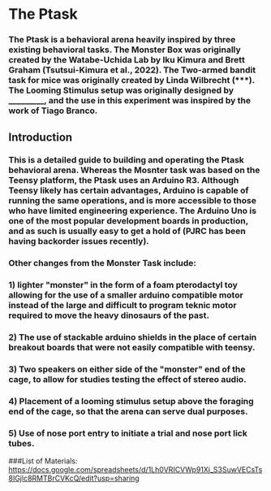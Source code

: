 # The Ptask

### The Ptask is a behavioral arena heavily inspired by three existing behavioral tasks.  The Monster Box was originally created by the Watabe-Uchida Lab by Iku Kimura and Brett Graham (Tsutsui-Kimura et al., 2022).  The Two-armed bandit task for mice was originally created by Linda Wilbrecht (***).  The Looming Stimulus setup was originally designed by _________, and the use in this experiment was inspired by the work of Tiago Branco.  

## Introduction

### This is a detailed guide to building and operating the Ptask behavioral arena.  Whereas the Mosnter task was based on the Teensy platform, the Ptask uses an Arduino R3.  Although Teensy likely has certain advantages, Arduino is capable of running the same operations, and is more accessible to those who have limited engineering experience.  The Arduino Uno is one of the most popular development boards in production, and as such is usually easy to get a hold of (PJRC has been having backorder issues recently).

### Other changes from the Monster Task include: 
### 1) lighter "monster" in the form of a foam pterodactyl toy allowing for the use of a smaller arduino compatible motor instead of the large and difficult to program teknic motor required to move the heavy dinosaurs of the past.  
### 2) The use of stackable arduino shields in the place of certain breakout boards that were not easily compatible with teensy.  
### 3) Two speakers on either side of the "monster" end of the cage, to allow for studies testing the effect of stereo audio.
### 4) Placement of a looming stimulus setup above the foraging end of the cage, so that the arena can serve dual purposes.
### 5) Use of nose port entry to initiate a trial and nose port lick tubes.  

###List of Materials: https://docs.google.com/spreadsheets/d/1Lh0VRICVWp91Xj_S3SuwVECsTs8IGjlc8RMTBrCVKcQ/edit?usp=sharing
